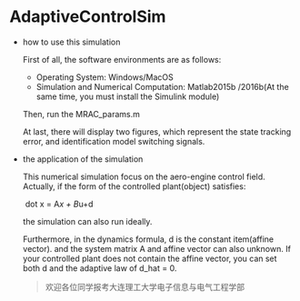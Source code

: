 # AdaptiveControlSim

- how to use this simulation

  First of all, the software environments are as follows:

  - Operating System: Windows/MacOS
  - Simulation and Numerical Computation: Matlab2015b /2016b(At the same time, you must install the Simulink module)

  Then, run the MRAC_params.m

  At last, there will display two figures, which represent the state tracking error, and identification model switching signals.

- the application of the simulation

  This numerical simulation focus on the aero-engine control field. Actually, if the form of the controlled plant(object) satisfies:

  ​                                 dot x = A*x + B*u+d

  the simulation can also run ideally.
  
  Furthermore, in the dynamics formula, d is the constant item(affine vector). and the system matrix A and affine vector can also unknown.
  If your controlled plant does not contain the affine vector, you can set both d and the adaptive law of d_hat = 0.
  
  > 欢迎各位同学报考大连理工大学电子信息与电气工程学部
